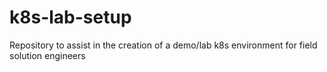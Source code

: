 # k8s-lab-setup
Repository to assist in the creation of a demo/lab k8s environment for field solution engineers 
